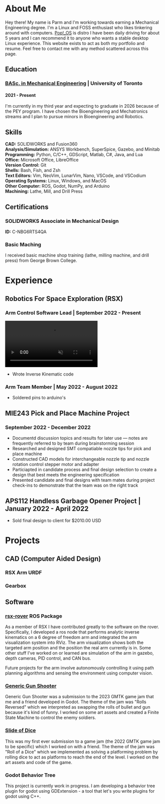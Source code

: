 # About Me

Hey there! My name is Parm and I'm working towards earning a Mechanical Engineering degree. I'm a Linux and FOSS enthusiast who likes tinkering around with computers. [Pop!_OS](https://pop.system76.com/) is distro I have been daily driving for about 5 years and I can recommend it to anyone who wants a stable desktop Linux experience. This website exists to act as both my portfolio and resume. Feel free to contact me with any method scattered across this page.

## Education

### [**BASc. in Mechanical Engineering**](https://www.mie.utoronto.ca/programs/undergraduate/mechanical-engineering/) | University of Toronto 
#### 2021 - Present

I'm currently in my third year and expecting to graduate in 2026 because of the PEY program. I have chosen the Bioengineering and Mechatronics streams and I plan to pursue minors in Bioengineering and Robotics. 

## Skills
**CAD:** SOLIDWORKS and Fusion360
<br>
**Analysis/Simulation:** ANSYS Workbench, SuperSpice, Gazebo, and Minitab
<br>
**Programming:** Python, C/C++, GDScript, Matlab, C#, Java, and Lua
<br>
**Office:** Microsoft Office, LibreOffice
<br>
**Version Control:** Git
<br>
**Shells:** Bash, Fish, and Zsh
<br>
**Text Editors:** Vim, NeoVim, LunarVim, Nano, VSCode, and VSCodium
<br>
**Operating Systems:** Linux, Windows, and MacOS
<br>
**Other Computer:** ROS, Godot, NumPy, and Arduino
<br>
**Machining:** Lathe, Mill, and Drill Press

## Certifications

### SOLIDWORKS Associate in Mechanical Design
**ID:** C-NBG6RTS4QA

### Basic Maching 
I received basic machine shop training (lathe, milling machine, and drill press) from George Brown College.

# Experience

## Robotics For Space Exploration (RSX)

### Arm Control Software Lead | September 2022 - Present
<video src="videos/Ik_features.mp4" data-canonical-src="https://user-images.githubusercontent.com/169707/126715420-991ad821-9ac8-4b66-b79e-e0966e0f3a89.mp4" controls="controls" muted="muted" class="d-block rounded-bottom-2 width-fit" style="max-height:640px;">
</video>


- Wrote Inverse Kinematic code

### Arm Team Member | May 2022 - August 2022
- Soldered pins to arduino's

## MIE243 Pick and Place Machine Project 
### September 2022 - December 2022

- Documentd discussion topics and results for later use — notes are frequently referred to by team during brainstorming session
- Researched and designed SMT compatiable nozzle tips for pick and place machine 
- Constructed CAD models for interchangeable nozzle tip and nozzle rotation control stepper motor and adapter
- Particiapted in candidate process and final design selection to create a design that best meets the engineering specification
- Presented candidate and final designs with team mates during project check-ins to demonstrate that the team was on the right track

## APS112 Handless Garbage Opener Project | January 2022 - April 2022

- Sold final design to client for $2010.00 USD

# Projects

## CAD (Computer Aided Design)

### RSX Arm URDF

### Gearbox 

## Software

### [rsx-rover](https://github.com/rsx-utoronto/rsx-rover) ROS Package

As a member of RSX I have contributed greatly to the software on the rover. Specifically, I developed a ros node that performs analytic inverse kinematics on a 6 degree of freedom arm and integrated the arm visualization system into RViz. The arm visualization shows both the targeted arm position and the position the real arm currently is in. Some other stuff I've worked on or learned are simulation of the arm in gazebo, depth cameras, PID control, and CAN bus.

Future projects for the arm involve autonomously controlling it using path planning algorithms and sensing the environment using computer vision.


### [Generic Gun Shooter](https://battlemonk345.itch.io/generic-gun-shooter)

Generic Gun Shooter was a submission to the 2023 GMTK game jam that me and a friend developed in Godot. The theme of the jam was "Rolls Reversed" which we interpreted as swapping the rolls of bullet and gun because it's kind of funny. I worked on some art assets and created a Finite State Machine to control the enemy soldiers.

### [Slide of Dice](https://battlemonk345.itch.io/slide-of-dice)

This was my first ever submission to a game jam (the 2022 GMTK game jam to be specific) which I worked on with a friend. The theme of the jam was "Roll of a Dice" which we implemented as solving a platforming problem by rolling dice to act as platforms to reach the end of the level. I worked on the art assets and code of the game.

### Godot Behavior Tree

This project is currently work in progress. I am developing a behavior tree plugin for godot using GDExtension - a tool that let's you write plugins for godot using C++.